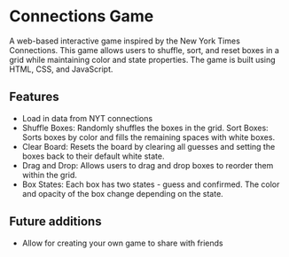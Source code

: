 # Connections Game
A web-based interactive game inspired by the New York Times Connections. This game allows users to shuffle, sort, and reset boxes in a grid while maintaining color and state properties. The game is built using HTML, CSS, and JavaScript.

## Features
- Load in data from NYT connections
- Shuffle Boxes: Randomly shuffles the boxes in the grid.
Sort Boxes: Sorts boxes by color and fills the remaining spaces with white boxes.
- Clear Board: Resets the board by clearing all guesses and setting the boxes back to their default white state.
- Drag and Drop: Allows users to drag and drop boxes to reorder them within the grid.
- Box States: Each box has two states - guess and confirmed. The color and opacity of the box change depending on the state.

## Future additions
- Allow for creating your own game to share with friends